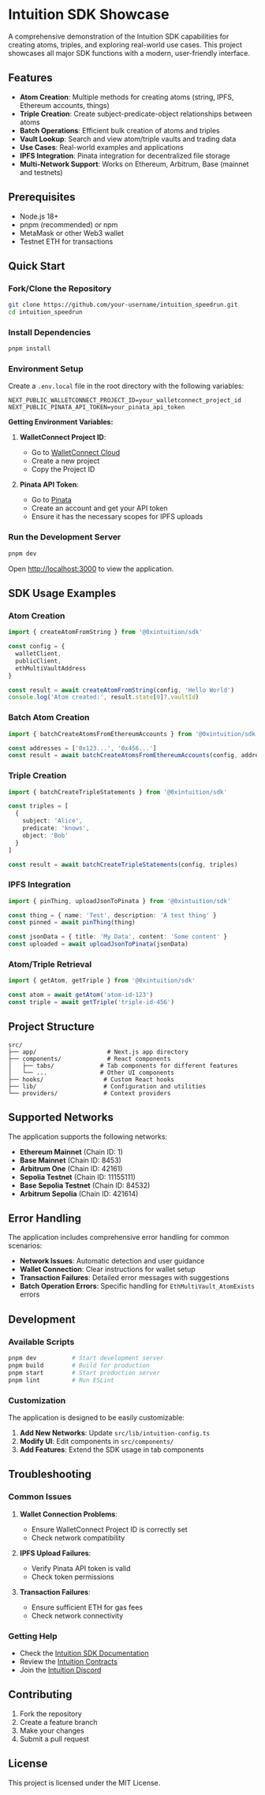 # Intuition SDK Showcase

A comprehensive demonstration of the Intuition SDK capabilities for creating atoms, triples, and exploring real-world use cases. This project showcases all major SDK functions with a modern, user-friendly interface.

## Features

- **Atom Creation**: Multiple methods for creating atoms (string, IPFS, Ethereum accounts, things)
- **Triple Creation**: Create subject-predicate-object relationships between atoms
- **Batch Operations**: Efficient bulk creation of atoms and triples
- **Vault Lookup**: Search and view atom/triple vaults and trading data
- **Use Cases**: Real-world examples and applications
- **IPFS Integration**: Pinata integration for decentralized file storage
- **Multi-Network Support**: Works on Ethereum, Arbitrum, Base (mainnet and testnets)

## Prerequisites

- Node.js 18+ 
- pnpm (recommended) or npm
- MetaMask or other Web3 wallet
- Testnet ETH for transactions

## Quick Start

### Fork/Clone the Repository

```bash
git clone https://github.com/your-username/intuition_speedrun.git
cd intuition_speedrun
```

### Install Dependencies

```bash
pnpm install
```

### Environment Setup

Create a `.env.local` file in the root directory with the following variables:

```env
NEXT_PUBLIC_WALLETCONNECT_PROJECT_ID=your_walletconnect_project_id
NEXT_PUBLIC_PINATA_API_TOKEN=your_pinata_api_token
```

**Getting Environment Variables:**

1. **WalletConnect Project ID**: 
   - Go to [WalletConnect Cloud](https://cloud.walletconnect.com/)
   - Create a new project
   - Copy the Project ID

2. **Pinata API Token**:
   - Go to [Pinata](https://pinata.cloud/)
   - Create an account and get your API token
   - Ensure it has the necessary scopes for IPFS uploads

### Run the Development Server

```bash
pnpm dev
```

Open [http://localhost:3000](http://localhost:3000) to view the application.

## SDK Usage Examples

### Atom Creation

```typescript
import { createAtomFromString } from '@0xintuition/sdk'

const config = {
  walletClient,
  publicClient,
  ethMultiVaultAddress
}

const result = await createAtomFromString(config, 'Hello World')
console.log('Atom created:', result.state[0]?.vaultId)
```

### Batch Atom Creation

```typescript
import { batchCreateAtomsFromEthereumAccounts } from '@0xintuition/sdk'

const addresses = ['0x123...', '0x456...']
const result = await batchCreateAtomsFromEthereumAccounts(config, addresses)
```

### Triple Creation

```typescript
import { batchCreateTripleStatements } from '@0xintuition/sdk'

const triples = [
  {
    subject: 'Alice',
    predicate: 'knows',
    object: 'Bob'
  }
]

const result = await batchCreateTripleStatements(config, triples)
```

### IPFS Integration

```typescript
import { pinThing, uploadJsonToPinata } from '@0xintuition/sdk'

const thing = { name: 'Test', description: 'A test thing' }
const pinned = await pinThing(thing)

const jsonData = { title: 'My Data', content: 'Some content' }
const uploaded = await uploadJsonToPinata(jsonData)
```

### Atom/Triple Retrieval

```typescript
import { getAtom, getTriple } from '@0xintuition/sdk'

const atom = await getAtom('atom-id-123')
const triple = await getTriple('triple-id-456')
```

## Project Structure

```
src/
├── app/                    # Next.js app directory
├── components/             # React components
│   ├── tabs/             # Tab components for different features
│   └── ...               # Other UI components
├── hooks/                 # Custom React hooks
├── lib/                   # Configuration and utilities
└── providers/             # Context providers
```

## Supported Networks

The application supports the following networks:

- **Ethereum Mainnet** (Chain ID: 1)
- **Base Mainnet** (Chain ID: 8453)
- **Arbitrum One** (Chain ID: 42161)
- **Sepolia Testnet** (Chain ID: 11155111)
- **Base Sepolia Testnet** (Chain ID: 84532)
- **Arbitrum Sepolia** (Chain ID: 421614)

## Error Handling

The application includes comprehensive error handling for common scenarios:

- **Network Issues**: Automatic detection and user guidance
- **Wallet Connection**: Clear instructions for wallet setup
- **Transaction Failures**: Detailed error messages with suggestions
- **Batch Operation Errors**: Specific handling for `EthMultiVault_AtomExists` errors

## Development

### Available Scripts

```bash
pnpm dev          # Start development server
pnpm build        # Build for production
pnpm start        # Start production server
pnpm lint         # Run ESLint
```

### Customization

The application is designed to be easily customizable:

1. **Add New Networks**: Update `src/lib/intuition-config.ts`
2. **Modify UI**: Edit components in `src/components/`
3. **Add Features**: Extend the SDK usage in tab components

## Troubleshooting

### Common Issues

1. **Wallet Connection Problems**:
   - Ensure WalletConnect Project ID is correctly set
   - Check network compatibility

2. **IPFS Upload Failures**:
   - Verify Pinata API token is valid
   - Check token permissions

3. **Transaction Failures**:
   - Ensure sufficient ETH for gas fees
   - Check network connectivity

### Getting Help

- Check the [Intuition SDK Documentation](https://tech.docs.intuition.systems/)
- Review the [Intuition Contracts](https://github.com/0xIntuition/intuition-beta-contracts)
- Join the [Intuition Discord](https://discord.gg/intuition)

## Contributing

1. Fork the repository
2. Create a feature branch
3. Make your changes
4. Submit a pull request

## License

This project is licensed under the MIT License.
